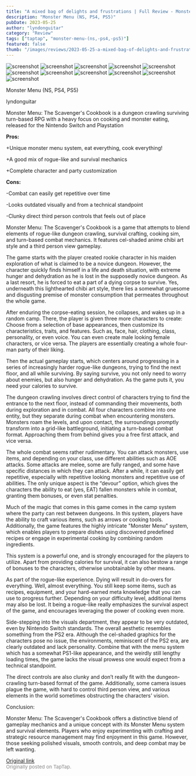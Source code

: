 ```yaml
---
title: "A mixed bag of delights and frustrations | Full Review - ﻿Monster Menu: The Scavenger's Cookbook"
description: "Monster Menu (NS, PS4, PS5)"
pubDate: 2023-05-25
author: "lyndonguitar"
category: "Review"
tags: ["taptap", "monster-menu-(ns,-ps4,-ps5)"]
featured: false
thumb: "/images/reviews/2023-05-25-a-mixed-bag-of-delights-and-frustrations--full-review---monster-menu-the-scavengers-cookb-0.avif"
---
```


<div class="gallery">
  <img src="/images/reviews/2023-05-25-a-mixed-bag-of-delights-and-frustrations--full-review---monster-menu-the-scavengers-cookb-0.avif" alt="screenshot" />
  <img src="/images/reviews/2023-05-25-a-mixed-bag-of-delights-and-frustrations--full-review---monster-menu-the-scavengers-cookb-1.avif" alt="screenshot" />
  <img src="/images/reviews/2023-05-25-a-mixed-bag-of-delights-and-frustrations--full-review---monster-menu-the-scavengers-cookb-2.avif" alt="screenshot" />
  <img src="/images/reviews/2023-05-25-a-mixed-bag-of-delights-and-frustrations--full-review---monster-menu-the-scavengers-cookb-3.avif" alt="screenshot" />
  <img src="/images/reviews/2023-05-25-a-mixed-bag-of-delights-and-frustrations--full-review---monster-menu-the-scavengers-cookb-4.avif" alt="screenshot" />
  <img src="/images/reviews/2023-05-25-a-mixed-bag-of-delights-and-frustrations--full-review---monster-menu-the-scavengers-cookb-5.avif" alt="screenshot" />
  <img src="/images/reviews/2023-05-25-a-mixed-bag-of-delights-and-frustrations--full-review---monster-menu-the-scavengers-cookb-6.avif" alt="screenshot" />
  <img src="/images/reviews/2023-05-25-a-mixed-bag-of-delights-and-frustrations--full-review---monster-menu-the-scavengers-cookb-7.avif" alt="screenshot" />
  <img src="/images/reviews/2023-05-25-a-mixed-bag-of-delights-and-frustrations--full-review---monster-menu-the-scavengers-cookb-8.avif" alt="screenshot" />
  <img src="/images/reviews/2023-05-25-a-mixed-bag-of-delights-and-frustrations--full-review---monster-menu-the-scavengers-cookb-9.avif" alt="screenshot" />
  <img src="/images/reviews/2023-05-25-a-mixed-bag-of-delights-and-frustrations--full-review---monster-menu-the-scavengers-cookb-10.avif" alt="screenshot" />
</div>

Monster Menu (NS, PS4, PS5)

lyndonguitar

Monster Menu: The Scavenger's Cookbook is a dungeon crawling surviving turn-based RPG with a heavy focus on cooking and monster eating, released for the Nintendo Switch and Playstation


**Pros:**


+Unique monster menu system, eat everything, cook everything!

+A good mix of rogue-like and survival mechanics

+Complete character and party customization


**Cons:**


-Combat can easily get repetitive over time

-Looks outdated visually and from a technical standpoint

-Clunky direct third person controls that feels out of place

Monster Menu: The Scavenger's Cookbook is a game that attempts to blend elements of rogue-like dungeon crawling, survival crafting, cooking sim, and turn-based combat mechanics. It features cel-shaded anime chibi art style and a third person view gameplay.

The game starts with the player created rookie character in his maiden exploration of what is claimed to be a novice dungeon. However, the character quickly finds himself in a life and death situation, with extreme hunger and dehydration as he is lost in the supposedly novice dungeon. As a last resort, he is forced to eat a part of a dying corpse to survive. Yes, underneath this lighthearted chibi art style, there lies a somewhat gruesome and disgusting premise of monster consumption that permeates throughout the whole game.

After enduring the corpse-eating session, he collapses, and wakes up in a random camp. There, the player is given three more characters to create: Choose from a selection of base appearances, then customize its characteristics, traits, and features. Such as, face, hair, clothing, class, personality, or even voice. You can even create male looking female characters, or vice versa. The players are essentially creating a whole four-man party of their liking.

Then the actual gameplay starts, which centers around progressing in a series of increasingly harder rogue-like dungeons, trying to find the next floor, and all while surviving. By saying survive, you not only need to worry about enemies, but also hunger and dehydration. As the game puts it, you need your calories to survive.

The dungeon crawling involves direct control of characters trying to find the entrance to the next floor, instead of commanding their movements, both during exploration and in combat. All four characters combine into one entity, but they separate during combat when encountering monsters. Monsters roam the levels, and upon contact, the surroundings promptly transform into a grid-like battleground, initiating a turn-based combat format. Approaching them from behind gives you a free first attack, and vice versa.

The whole combat seems rather rudimentary. You can attack monsters, use items, and depending on your class, use different abilities such as AOE attacks. Some attacks are melee, some are fully ranged, and some have specific distances in which they can attack. After a while, it can easily get repetitive, especially with repetitive looking monsters and repetitive use of abilities. The only unique aspect is the “devour” option, which gives the characters the ability to eat (yes, EAT) fallen monsters while in combat, granting them bonuses, or even stat penalties.

Much of the magic that comes in this game comes in the camp system where the party can rest between dungeons. In this system, players have the ability to craft various items, such as arrows or cooking tools. Additionally, the game features the highly intricate "Monster Menu" system, which enables players to prepare dishes using discovered predefined recipes or engage in experimental cooking by combining random ingredients.

This system is a powerful one, and is strongly encouraged for the players to utilize. Apart from providing calories for survival, it can also bestow a range of bonuses to the characters, otherwise unobtainable by other means.

As part of the rogue-like experience. Dying will result in do-overs for everything. Well, almost everything. You still keep some items, such as recipes, equipment, and your hard-earned meta knowledge that you can use to progress further. Depending on your difficulty level, additional items may also be lost. It being a rogue-like really emphasizes the survival aspect of the game, and encourages leveraging the power of cooking even more.

Side-stepping into the visuals department, they appear to be very outdated, even by Nintendo Switch standards. The overall aesthetic resembles something from the PS2 era. Although the cel-shaded graphics for the characters pose no issue, the environments, reminiscent of the PS2 era, are clearly outdated and lack personality. Combine that with the menu system which has a somewhat PS1-like appearance, and the weirdly still lengthy loading times, the game lacks the visual prowess one would expect from a technical standpoint.

The direct controls are also clunky and don’t really fit with the dungeon-crawling turn-based format of the game. Additionally, some camera issues plague the game, with hard to control third person view, and various elements in the world sometimes obstructing the characters' vision.

Conclusion:

Monster Menu: The Scavenger's Cookbook offers a distinctive blend of gameplay mechanics and a unique concept with its Monster Menu system and survival elements. Players who enjoy experimenting with crafting and strategic resource management may find enjoyment in this game. However, those seeking polished visuals, smooth controls, and deep combat may be left wanting.

[Original link](https://www.taptap.io/post/5633603)<br><span style="font-size: 0.95em; color: #888;">Originally posted on TapTap.</span>
